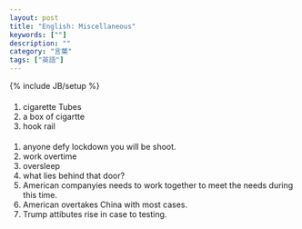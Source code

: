 ```yaml
---
layout: post
title: "English: Miscellaneous"
keywords: [""]
description: ""
category: "言葉"
tags: ["英語"]
---
```

{% include JB/setup %}

####
1. cigarette Tubes
2. a box of cigartte
3. hook rail


####
1. anyone defy lockdown you will be shoot. 
2. work overtime
3. oversleep
4. what lies behind that door?
5. American companyies needs to work together to meet the needs during this
   time.
6. American overtakes China with most cases.
7. Trump attibutes rise in case to testing.


